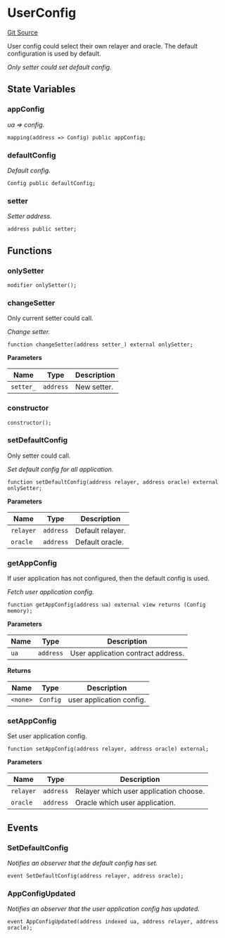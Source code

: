 # UserConfig
[Git Source](https://github.com/darwinia-network/ORMP/blob/dc408522ef84e3f2da7fef5b81bd5e85c1a182a6/src/UserConfig.sol)

User config could select their own relayer and oracle.
The default configuration is used by default.

*Only setter could set default config.*


## State Variables
### appConfig
*ua => config.*


```solidity
mapping(address => Config) public appConfig;
```


### defaultConfig
*Default config.*


```solidity
Config public defaultConfig;
```


### setter
*Setter address.*


```solidity
address public setter;
```


## Functions
### onlySetter


```solidity
modifier onlySetter();
```

### changeSetter

Only current setter could call.

*Change setter.*


```solidity
function changeSetter(address setter_) external onlySetter;
```
**Parameters**

|Name|Type|Description|
|----|----|-----------|
|`setter_`|`address`|New setter.|


### constructor


```solidity
constructor();
```

### setDefaultConfig

Only setter could call.

*Set default config for all application.*


```solidity
function setDefaultConfig(address relayer, address oracle) external onlySetter;
```
**Parameters**

|Name|Type|Description|
|----|----|-----------|
|`relayer`|`address`|Default relayer.|
|`oracle`|`address`|Default oracle.|


### getAppConfig

If user application has not configured, then the default config is used.

*Fetch user application config.*


```solidity
function getAppConfig(address ua) external view returns (Config memory);
```
**Parameters**

|Name|Type|Description|
|----|----|-----------|
|`ua`|`address`|User application contract address.|

**Returns**

|Name|Type|Description|
|----|----|-----------|
|`<none>`|`Config`|user application config.|


### setAppConfig

Set user application config.


```solidity
function setAppConfig(address relayer, address oracle) external;
```
**Parameters**

|Name|Type|Description|
|----|----|-----------|
|`relayer`|`address`|Relayer which user application choose.|
|`oracle`|`address`|Oracle which user application.|


## Events
### SetDefaultConfig
*Notifies an observer that the default config has set.*


```solidity
event SetDefaultConfig(address relayer, address oracle);
```

### AppConfigUpdated
*Notifies an observer that the user application config has updated.*


```solidity
event AppConfigUpdated(address indexed ua, address relayer, address oracle);
```

